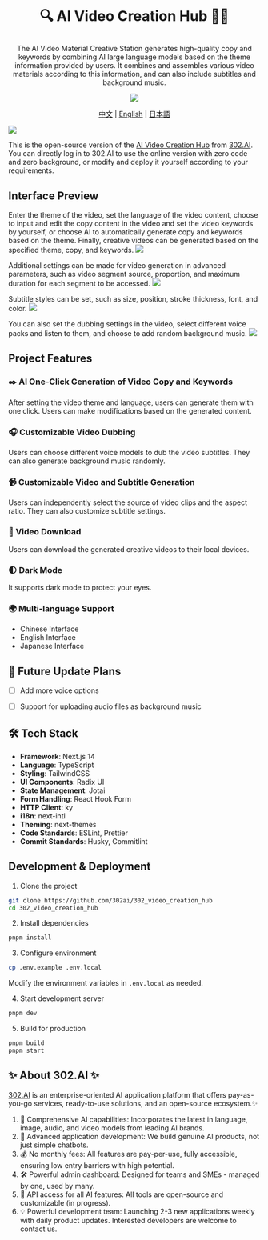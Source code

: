 # <p align="center"> 🔍 AI Video Creation Hub 🚀✨</p>

<p align="center">The AI Video Material Creative Station generates high-quality copy and keywords by combining AI large language models based on the theme information provided by users. It combines and assembles various video materials according to this information, and can also include subtitles and background music.</p>

<p align="center"><a href="https://302.ai/en/tools/video/" target="blank"><img src="https://file.302.ai/gpt/imgs/github/20250102/72a57c4263944b73bf521830878ae39a.png" /></a></p >

<p align="center"><a href="README_zh.md">中文</a> | <a href="README.md">English</a> | <a href="README_ja.md">日本語</a></p>

![](docs/302_Video_Creation_Hub_en.png)

This is the open-source version of the [AI Video Creation Hub](https://302.ai/en/tools/video/) from [302.AI](https://302.ai). You can directly log in to 302.AI to use the online version with zero code and zero background, or modify and deploy it yourself according to your requirements.


## Interface Preview
Enter the theme of the video, set the language of the video content, choose to input and edit the copy content in the video and set the video keywords by yourself, or choose AI to automatically generate copy and keywords based on the theme. Finally, creative videos can be generated based on the specified theme, copy, and keywords.
![](docs/302_AI_Video_Creation_Hub_en_screenshot_01.png)

Additional settings can be made for video generation in advanced parameters, such as video segment source, proportion, and maximum duration for each segment to be accessed.
![](docs/302_AI_Video_Creation_Hub_en_screenshot_02.png)     

Subtitle styles can be set, such as size, position, stroke thickness, font, and color.
![](docs/302_AI_Video_Creation_Hub_en_screenshot_03.png)     

You can also set the dubbing settings in the video, select different voice packs and listen to them, and choose to add random background music.
![](docs/302_AI_Video_Creation_Hub_en_screenshot_04.png)   


## Project Features
### ✒️ AI One-Click Generation of Video Copy and Keywords
  After setting the video theme and language, users can generate them with one click. Users can make modifications based on the generated content.
### 🎧 Customizable Video Dubbing
  Users can choose different voice models to dub the video subtitles. They can also generate background music randomly.
### 📹 Customizable Video and Subtitle Generation
  Users can independently select the source of video clips and the aspect ratio. They can also customize subtitle settings.
### 📎 Video Download
  Users can download the generated creative videos to their local devices.
### 🌓 Dark Mode
  It supports dark mode to protect your eyes.
### 🌍 Multi-language Support
- Chinese Interface
- English Interface
- Japanese Interface
## 🚩 Future Update Plans
- [ ] Add more voice options
- [ ] Support for uploading audio files as background music


## 🛠️ Tech Stack

- **Framework**: Next.js 14
- **Language**: TypeScript
- **Styling**: TailwindCSS
- **UI Components**: Radix UI
- **State Management**: Jotai
- **Form Handling**: React Hook Form
- **HTTP Client**: ky
- **i18n**: next-intl
- **Theming**: next-themes
- **Code Standards**: ESLint, Prettier
- **Commit Standards**: Husky, Commitlint


## Development & Deployment
1. Clone the project
```bash
git clone https://github.com/302ai/302_video_creation_hub
cd 302_video_creation_hub
```

2. Install dependencies
```bash
pnpm install
```

3. Configure environment
```bash
cp .env.example .env.local
```
Modify the environment variables in `.env.local` as needed.

4. Start development server
```bash
pnpm dev
```

5. Build for production
```bash
pnpm build
pnpm start
```


## ✨ About 302.AI ✨
[302.AI](https://302.ai) is an enterprise-oriented AI application platform that offers pay-as-you-go services, ready-to-use solutions, and an open-source ecosystem.✨
1. 🧠 Comprehensive AI capabilities: Incorporates the latest in language, image, audio, and video models from leading AI brands.
2. 🚀 Advanced application development: We build genuine AI products, not just simple chatbots.
3. 💰 No monthly fees: All features are pay-per-use, fully accessible, ensuring low entry barriers with high potential.
4. 🛠 Powerful admin dashboard: Designed for teams and SMEs - managed by one, used by many.
5. 🔗 API access for all AI features: All tools are open-source and customizable (in progress).
6. 💡 Powerful development team: Launching 2-3 new applications weekly with daily product updates. Interested developers are welcome to contact us.
